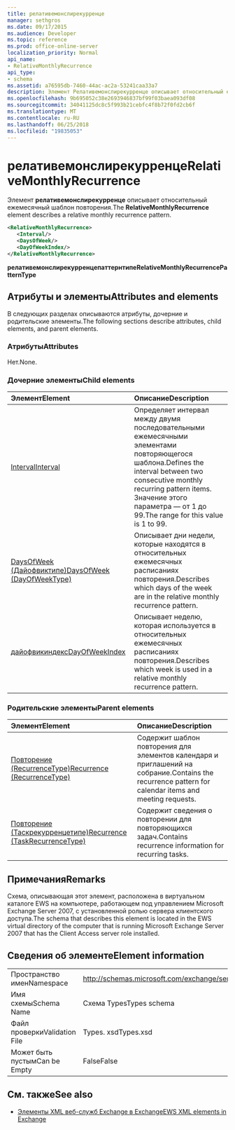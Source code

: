 ```yaml
---
title: релативемонслирекурренце
manager: sethgros
ms.date: 09/17/2015
ms.audience: Developer
ms.topic: reference
ms.prod: office-online-server
localization_priority: Normal
api_name:
- RelativeMonthlyRecurrence
api_type:
- schema
ms.assetid: a76595db-7460-44ac-ac2a-53241caa33a7
description: Элемент Релативемонслирекурренце описывает относительный ежемесячный шаблон повторения.
ms.openlocfilehash: 9b695052c38e2693946837bf99f03baea093df08
ms.sourcegitcommit: 34041125dc8c5f993b21cebfc4f8b72f0fd2cb6f
ms.translationtype: MT
ms.contentlocale: ru-RU
ms.lasthandoff: 06/25/2018
ms.locfileid: "19835053"
---
```

# <a name="relativemonthlyrecurrence"></a><span data-ttu-id="a5127-103">релативемонслирекурренце</span><span class="sxs-lookup"><span data-stu-id="a5127-103">RelativeMonthlyRecurrence</span></span>

<span data-ttu-id="a5127-104">Элемент **релативемонслирекурренце** описывает относительный ежемесячный шаблон повторения.</span><span class="sxs-lookup"><span data-stu-id="a5127-104">The **RelativeMonthlyRecurrence** element describes a relative monthly recurrence pattern.</span></span> 
  
```xml
<RelativeMonthlyRecurrence>
   <Interval/>
   <DaysOfWeek/>
   <DayOfWeekIndex/>
</RelativeMonthlyRecurrence>
```

 <span data-ttu-id="a5127-105">**релативемонслирекурренцепаттернтипе**</span><span class="sxs-lookup"><span data-stu-id="a5127-105">**RelativeMonthlyRecurrencePatternType**</span></span>
## <a name="attributes-and-elements"></a><span data-ttu-id="a5127-106">Атрибуты и элементы</span><span class="sxs-lookup"><span data-stu-id="a5127-106">Attributes and elements</span></span>

<span data-ttu-id="a5127-107">В следующих разделах описываются атрибуты, дочерние и родительские элементы.</span><span class="sxs-lookup"><span data-stu-id="a5127-107">The following sections describe attributes, child elements, and parent elements.</span></span>
  
### <a name="attributes"></a><span data-ttu-id="a5127-108">Атрибуты</span><span class="sxs-lookup"><span data-stu-id="a5127-108">Attributes</span></span>

<span data-ttu-id="a5127-109">Нет.</span><span class="sxs-lookup"><span data-stu-id="a5127-109">None.</span></span>
  
### <a name="child-elements"></a><span data-ttu-id="a5127-110">Дочерние элементы</span><span class="sxs-lookup"><span data-stu-id="a5127-110">Child elements</span></span>

|<span data-ttu-id="a5127-111">**Элемент**</span><span class="sxs-lookup"><span data-stu-id="a5127-111">**Element**</span></span>|<span data-ttu-id="a5127-112">**Описание**</span><span class="sxs-lookup"><span data-stu-id="a5127-112">**Description**</span></span>|
|:-----|:-----|
|[<span data-ttu-id="a5127-113">Interval</span><span class="sxs-lookup"><span data-stu-id="a5127-113">Interval</span></span>](interval.md) <br/> |<span data-ttu-id="a5127-114">Определяет интервал между двумя последовательными ежемесячными элементами повторяющегося шаблона.</span><span class="sxs-lookup"><span data-stu-id="a5127-114">Defines the interval between two consecutive monthly recurring pattern items.</span></span> <span data-ttu-id="a5127-115">Значение этого параметра — от 1 до 99.</span><span class="sxs-lookup"><span data-stu-id="a5127-115">The range for this value is 1 to 99.</span></span>  <br/> |
|[<span data-ttu-id="a5127-116">DaysOfWeek (Дайофвиктипе)</span><span class="sxs-lookup"><span data-stu-id="a5127-116">DaysOfWeek (DayOfWeekType)</span></span>](daysofweek-dayofweektype.md) <br/> |<span data-ttu-id="a5127-117">Описывает дни недели, которые находятся в относительных ежемесячных расписаниях повторения.</span><span class="sxs-lookup"><span data-stu-id="a5127-117">Describes which days of the week are in the relative monthly recurrence pattern.</span></span>  <br/> |
|[<span data-ttu-id="a5127-118">дайофвикиндекс</span><span class="sxs-lookup"><span data-stu-id="a5127-118">DayOfWeekIndex</span></span>](dayofweekindex.md) <br/> |<span data-ttu-id="a5127-119">Описывает неделю, которая используется в относительных ежемесячных расписаниях повторения.</span><span class="sxs-lookup"><span data-stu-id="a5127-119">Describes which week is used in a relative monthly recurrence pattern.</span></span>  <br/> |
   
### <a name="parent-elements"></a><span data-ttu-id="a5127-120">Родительские элементы</span><span class="sxs-lookup"><span data-stu-id="a5127-120">Parent elements</span></span>

|<span data-ttu-id="a5127-121">**Элемент**</span><span class="sxs-lookup"><span data-stu-id="a5127-121">**Element**</span></span>|<span data-ttu-id="a5127-122">**Описание**</span><span class="sxs-lookup"><span data-stu-id="a5127-122">**Description**</span></span>|
|:-----|:-----|
|[<span data-ttu-id="a5127-123">Повторение (RecurrenceType)</span><span class="sxs-lookup"><span data-stu-id="a5127-123">Recurrence (RecurrenceType)</span></span>](recurrence-recurrencetype.md) <br/> |<span data-ttu-id="a5127-124">Содержит шаблон повторения для элементов календаря и приглашений на собрание.</span><span class="sxs-lookup"><span data-stu-id="a5127-124">Contains the recurrence pattern for calendar items and meeting requests.</span></span>  <br/> |
|[<span data-ttu-id="a5127-125">Повторение (Таскрекурренцетипе)</span><span class="sxs-lookup"><span data-stu-id="a5127-125">Recurrence (TaskRecurrenceType)</span></span>](recurrence-taskrecurrencetype.md) <br/> |<span data-ttu-id="a5127-126">Содержит сведения о повторении для повторяющихся задач.</span><span class="sxs-lookup"><span data-stu-id="a5127-126">Contains recurrence information for recurring tasks.</span></span>  <br/> |
   
## <a name="remarks"></a><span data-ttu-id="a5127-127">Примечания</span><span class="sxs-lookup"><span data-stu-id="a5127-127">Remarks</span></span>

<span data-ttu-id="a5127-128">Схема, описывающая этот элемент, расположена в виртуальном каталоге EWS на компьютере, работающем под управлением Microsoft Exchange Server 2007, с установленной ролью сервера клиентского доступа.</span><span class="sxs-lookup"><span data-stu-id="a5127-128">The schema that describes this element is located in the EWS virtual directory of the computer that is running Microsoft Exchange Server 2007 that has the Client Access server role installed.</span></span>
  
## <a name="element-information"></a><span data-ttu-id="a5127-129">Сведения об элементе</span><span class="sxs-lookup"><span data-stu-id="a5127-129">Element information</span></span>

|||
|:-----|:-----|
|<span data-ttu-id="a5127-130">Пространство имен</span><span class="sxs-lookup"><span data-stu-id="a5127-130">Namespace</span></span>  <br/> |http://schemas.microsoft.com/exchange/services/2006/types  <br/> |
|<span data-ttu-id="a5127-131">Имя схемы</span><span class="sxs-lookup"><span data-stu-id="a5127-131">Schema Name</span></span>  <br/> |<span data-ttu-id="a5127-132">Схема Types</span><span class="sxs-lookup"><span data-stu-id="a5127-132">Types schema</span></span>  <br/> |
|<span data-ttu-id="a5127-133">Файл проверки</span><span class="sxs-lookup"><span data-stu-id="a5127-133">Validation File</span></span>  <br/> |<span data-ttu-id="a5127-134">Types. xsd</span><span class="sxs-lookup"><span data-stu-id="a5127-134">Types.xsd</span></span>  <br/> |
|<span data-ttu-id="a5127-135">Может быть пустым</span><span class="sxs-lookup"><span data-stu-id="a5127-135">Can be Empty</span></span>  <br/> |<span data-ttu-id="a5127-136">False</span><span class="sxs-lookup"><span data-stu-id="a5127-136">False</span></span>  <br/> |
   
## <a name="see-also"></a><span data-ttu-id="a5127-137">См. также</span><span class="sxs-lookup"><span data-stu-id="a5127-137">See also</span></span>



- [<span data-ttu-id="a5127-138">Элементы XML веб-служб Exchange в Exchange</span><span class="sxs-lookup"><span data-stu-id="a5127-138">EWS XML elements in Exchange</span></span>](ews-xml-elements-in-exchange.md)

